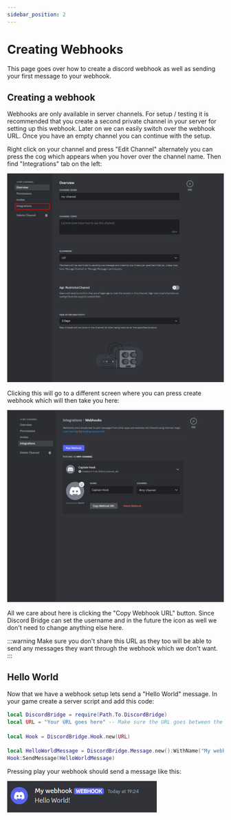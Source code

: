 ```yaml
---
sidebar_position: 2
---
```


# Creating Webhooks

This page goes over how to create a discord webhook as well as sending your first message to your webhook.

## Creating a webhook

Webhooks are only available in server channels. For setup / testing it is recommended that you create a second private channel in your server for setting up this webhook. Later on we can easily switch over the webhook URL. Once you have an empty channel you can continue with the setup.

Right click on your channel and press "Edit Channel" alternately you can press the cog which appears when you hover over the channel name. Then find "Integrations" tab on the left:

<img src="../EditChannelIntegrationsButton.png" />

Clicking this will go to a different screen where you can press create webhook which will then take you here:

<img src="../WebhookInfoPage.png" />

All we care about here is clicking the "Copy Webhook URL" button. Since Discord Bridge can set the username and in the future the icon as well we don't need to change anything else here.

:::warning
Make sure you don't share this URL as they too will be able to send any messages they want through the webhook which we don't want.
:::

## Hello World

Now that we have a webhook setup lets send a "Hello World" message. In your game create a server script and add this code:
```lua
local DiscordBridge = require(Path.To.DiscordBridge)
local URL = "Your URL goes here" -- Make sure the URL goes between the speach marks

local Hook = DiscordBridge.Hook.new(URL)

local HelloWorldMessage = DiscordBridge.Message.new():WithName("My webhook"):WithMessage("Hello World")
Hook:SendMessage(HelloWorldMessage)
```

Pressing play your webhook should send a message like this:

<img src="../WebhookMessage.png" />